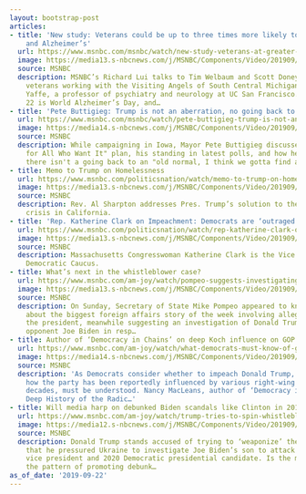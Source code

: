 ```yaml
---
layout: bootstrap-post
articles:
- title: 'New study: Veterans could be up to three times more likely to develop Dementia
    and Alzheimer’s'
  url: https://www.msnbc.com/msnbc/watch/new-study-veterans-at-greater-risk-for-dementia-and-alzheimer-s-69625925703
  image: https://media13.s-nbcnews.com/j/MSNBC/Components/Video/201909/n_lui_AlzheimersDementia_190922_1920x1080.nbcnews-fp-1200-630.jpg
  source: MSNBC
  description: MSNBC’s Richard Lui talks to Tim Welbaum and Scott Doney, two army
    veterans working with the Visiting Angels of South Central Michigan, and Kristine
    Yaffe, a professor of psychiatry and neurology at UC San Francisco. September
    22 is World Alzheimer’s Day, and…
- title: 'Pete Buttigieg: Trump is not an aberration, no going back to ''an old normal'''
  url: https://www.msnbc.com/msnbc/watch/pete-buttigieg-trump-is-not-an-aberration-no-going-back-to-an-old-normal-69624901717
  image: https://media14.s-nbcnews.com/j/MSNBC/Components/Video/201909/n_msnbc_buttgiegiowa_190922_1920x1080.nbcnews-fp-1200-630.jpg
  source: MSNBC
  description: While campaigning in Iowa, Mayor Pete Buttigieg discusses his "Medicare
    for All Who Want It" plan, his standing in latest polls, and how he think that
    there isn't a going back to an "old normal, I think we gotta find a new future."
- title: Memo to Trump on Homelessness
  url: https://www.msnbc.com/politicsnation/watch/memo-to-trump-on-homelessness-69624389995
  image: https://media13.s-nbcnews.com/j/MSNBC/Components/Video/201909/n_sharp_memo_09222019_1920x1080.nbcnews-fp-1200-630.jpg
  source: MSNBC
  description: Rev. Al Sharpton addresses Pres. Trump’s solution to the homelessness
    crisis in California.
- title: 'Rep. Katherine Clark on Impeachment: Democrats are ‘outraged’'
  url: https://www.msnbc.com/politicsnation/watch/rep-katherine-clark-on-impeachment-democrats-are-outraged-69625413574
  image: https://media13.s-nbcnews.com/j/MSNBC/Components/Video/201909/n_sharp_clark_09222019_1920x1080.nbcnews-fp-1200-630.jpg
  source: MSNBC
  description: Massachusetts Congresswoman Katherine Clark is the Vice Chair of the
    Democratic Caucus.
- title: What’s next in the whistleblower case?
  url: https://www.msnbc.com/am-joy/watch/pompeo-suggests-investigating-biden-after-ukraine-question-69621829619
  image: https://media13.s-nbcnews.com/j/MSNBC/Components/Video/201909/n_joy_pompeo_190922_1920x1080.nbcnews-fp-1200-630.jpg
  source: MSNBC
  description: On Sunday, Secretary of State Mike Pompeo appeared to know very little
    about the biggest foreign affairs story of the week involving allegations against
    the president, meanwhile suggesting an investigation of Donald Trump’s top 2020
    opponent Joe Biden in resp…
- title: Author of ‘Democracy in Chains’ on deep Koch influence on GOP
  url: https://www.msnbc.com/am-joy/watch/what-democrats-must-know-of-gop-for-trump-impeachment-plan-69622341544
  image: https://media14.s-nbcnews.com/j/MSNBC/Components/Video/201909/n_joy_kochgop_190922_1920x1080.nbcnews-fp-1200-630.jpg
  source: MSNBC
  description: 'As Democrats consider whether to impeach Donald Trump, a history of
    how the party has been reportedly influenced by various right-wing factions spanning
    decades, must be understood. Nancy MacLeans, author of ‘Democracy in Chains: The
    Deep History of the Radic…'
- title: Will media harp on debunked Biden scandals like Clinton in 2016?
  url: https://www.msnbc.com/am-joy/watch/trump-tries-to-spin-whistleblower-story-against-biden-69621317699
  image: https://media12.s-nbcnews.com/j/MSNBC/Components/Video/201909/n_joy_bidenmedia_190922_1920x1080.nbcnews-fp-1200-630.jpg
  source: MSNBC
  description: Donald Trump stands accused of trying to ‘weaponize’ the allegation
    that he pressured Ukraine to investigate Joe Biden’s son to attack the former
    vice president and 2020 Democratic presidential candidate. Is the media repeating
    the pattern of promoting debunk…
as_of_date: '2019-09-22'
---
```


